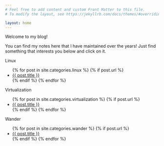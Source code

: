 ```yaml
---
# Feel free to add content and custom Front Matter to this file.
# To modify the layout, see https://jekyllrb.com/docs/themes/#overriding-theme-defaults

layout: home
---
```

Welcome to my blog!

You can find my notes here that I have maintained over the years! Just find something that interests you below and click on it.

Linux
<ul>
  {% for post in site.categories.linux %}
    {% if post.url %}
        <li><a href="{{ post.url }}">{{ post.title }}</a></li>
    {% endif %}
  {% endfor %}
</ul>

Virtualization
<ul>
  {% for post in site.categories.virtualization %}
    {% if post.url %}
        <li><a href="{{ post.url }}">{{ post.title }}</a></li>
    {% endif %}
  {% endfor %}
</ul>

Wander
<ul>
  {% for post in site.categories.wander %}
    {% if post.url %}
        <li><a href="{{ post.url }}">{{ post.title }}</a></li>
    {% endif %}
  {% endfor %}
</ul>

